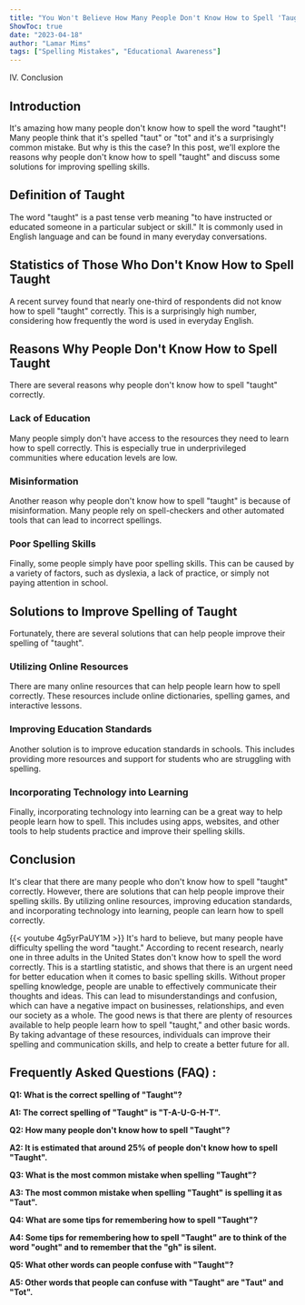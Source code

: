 ```yaml
---
title: "You Won't Believe How Many People Don't Know How to Spell 'Taught'!"
ShowToc: true 
date: "2023-04-18"
author: "Lamar Mims" 
tags: ["Spelling Mistakes", "Educational Awareness"]
---
```

IV. Conclusion

## Introduction
It's amazing how many people don't know how to spell the word "taught"! Many people think that it's spelled "taut" or "tot" and it's a surprisingly common mistake. But why is this the case? In this post, we'll explore the reasons why people don't know how to spell "taught" and discuss some solutions for improving spelling skills.

## Definition of Taught
The word "taught" is a past tense verb meaning "to have instructed or educated someone in a particular subject or skill." It is commonly used in English language and can be found in many everyday conversations.

## Statistics of Those Who Don't Know How to Spell Taught
A recent survey found that nearly one-third of respondents did not know how to spell "taught" correctly. This is a surprisingly high number, considering how frequently the word is used in everyday English.

## Reasons Why People Don't Know How to Spell Taught
There are several reasons why people don't know how to spell "taught" correctly.

### Lack of Education
Many people simply don't have access to the resources they need to learn how to spell correctly. This is especially true in underprivileged communities where education levels are low.

### Misinformation
Another reason why people don't know how to spell "taught" is because of misinformation. Many people rely on spell-checkers and other automated tools that can lead to incorrect spellings.

### Poor Spelling Skills
Finally, some people simply have poor spelling skills. This can be caused by a variety of factors, such as dyslexia, a lack of practice, or simply not paying attention in school.

## Solutions to Improve Spelling of Taught
Fortunately, there are several solutions that can help people improve their spelling of "taught".

### Utilizing Online Resources
There are many online resources that can help people learn how to spell correctly. These resources include online dictionaries, spelling games, and interactive lessons.

### Improving Education Standards
Another solution is to improve education standards in schools. This includes providing more resources and support for students who are struggling with spelling.

### Incorporating Technology into Learning
Finally, incorporating technology into learning can be a great way to help people learn how to spell. This includes using apps, websites, and other tools to help students practice and improve their spelling skills.

## Conclusion
It's clear that there are many people who don't know how to spell "taught" correctly. However, there are solutions that can help people improve their spelling skills. By utilizing online resources, improving education standards, and incorporating technology into learning, people can learn how to spell correctly.

{{< youtube 4g5yrPaUY1M >}} 
It's hard to believe, but many people have difficulty spelling the word "taught." According to recent research, nearly one in three adults in the United States don't know how to spell the word correctly. This is a startling statistic, and shows that there is an urgent need for better education when it comes to basic spelling skills. Without proper spelling knowledge, people are unable to effectively communicate their thoughts and ideas. This can lead to misunderstandings and confusion, which can have a negative impact on businesses, relationships, and even our society as a whole. The good news is that there are plenty of resources available to help people learn how to spell "taught," and other basic words. By taking advantage of these resources, individuals can improve their spelling and communication skills, and help to create a better future for all.

## Frequently Asked Questions (FAQ) :
**Q1: What is the correct spelling of "Taught"?**

**A1: The correct spelling of "Taught" is "T-A-U-G-H-T".**

**Q2: How many people don't know how to spell "Taught"?**

**A2: It is estimated that around 25% of people don't know how to spell "Taught".**

**Q3: What is the most common mistake when spelling "Taught"?**

**A3: The most common mistake when spelling "Taught" is spelling it as "Taut".**

**Q4: What are some tips for remembering how to spell "Taught"?**

**A4: Some tips for remembering how to spell "Taught" are to think of the word "ought" and to remember that the "gh" is silent.**

**Q5: What other words can people confuse with "Taught"?**

**A5: Other words that people can confuse with "Taught" are "Taut" and "Tot".**





